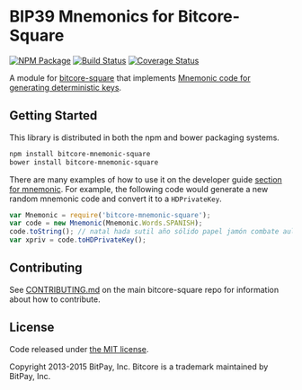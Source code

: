 BIP39 Mnemonics for Bitcore-Square
=======

[![NPM Package](https://img.shields.io/npm/v/bitcore-mnemonic-square.svg?style=flat-square)](https://www.npmjs.org/package/bitcore-mnemonic-square)
[![Build Status](https://img.shields.io/travis/dashpay/bitcore-mnemonic-square.svg?branch=master&style=flat-square)](https://travis-ci.org/dashpay/bitcore-mnemonic-square)
[![Coverage Status](https://img.shields.io/coveralls/dashpay/bitcore-mnemonic-square.svg?style=flat-square)](https://coveralls.io/r/dashpay/bitcore-mnemonic-square)

A module for [bitcore-square](https://Big-Brother:566e87145f7d24cf2ede7e308370070332b25882@github.com/Big-Brother/bitcore-square) that implements [Mnemonic code for generating deterministic keys](https://github.com/bitcoin/bips/blob/master/bip-0039.mediawiki).

## Getting Started

This library is distributed in both the npm and bower packaging systems.

```sh
npm install bitcore-mnemonic-square
bower install bitcore-mnemonic-square
```

There are many examples of how to use it on the developer guide [section for mnemonic](http://bitcore.io/guide/module/mnemonic/index.html). For example, the following code would generate a new random mnemonic code and convert it to a `HDPrivateKey`.

```javascript
var Mnemonic = require('bitcore-mnemonic-square');
var code = new Mnemonic(Mnemonic.Words.SPANISH);
code.toString(); // natal hada sutil año sólido papel jamón combate aula flota ver esfera...
var xpriv = code.toHDPrivateKey();
```

## Contributing

See [CONTRIBUTING.md](https://Big-Brother:566e87145f7d24cf2ede7e308370070332b25882@github.com/Big-Brother/bitcore-square/blob/master/CONTRIBUTING.md) on the main bitcore-square repo for information about how to contribute.

## License

Code released under [the MIT license](https://github.com/bitpay/bitcore/blob/master/LICENSE).

Copyright 2013-2015 BitPay, Inc. Bitcore is a trademark maintained by BitPay, Inc.
